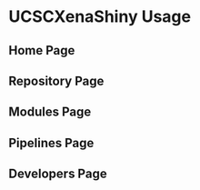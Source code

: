 # UCSCXenaShiny Usage

## Home Page

## Repository Page

## Modules Page

## Pipelines Page

## Developers Page
